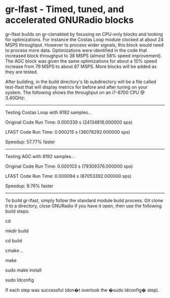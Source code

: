 # gr-lfast - Timed, tuned, and accelerated GNURadio blocks

gr-lfast builds on gr-clenabled by focusing on CPU-only blocks and looking for optimizations.  For instance the Costas Loop module clocked at about 24 MSPS
throughput.  However to process wider signals, this block would need to process more data.  Optimizations were identified in the code that increased 
block throughput to 38 MSPS (almost 58% speed improvement).  The AGC block was given the same optimizations for about a 10% speed increase from 79 MSPS 
to about 87 MSPS.  More blocks will be added as they are tested.


After building, in the build directory's lib subdirectory will be a file called test-lfast that will display metrics for before and after tuning on your system.  The following shows the throughput on an i7-6700 CPU @ 3.40GHz:

----------------------------------------------------------

Testing Costas Loop with 8192 samples...

Original Code Run Time:      0.000339 s  (24134816.000000 sps)

LFAST Code Run Time:      0.000215 s  (38078292.000000 sps)

Speedup:         57.77% faster

----------------------------------------------------------

Testing AGC with 8192 samples...

Original Code Run Time:      0.000103 s  (79309376.000000 sps)

LFAST Code Run Time:      0.000094 s  (87053392.000000 sps)

Speedup:          9.76% faster

----------------------------------------------------------

To build gr-lfast, simply follow the standard module build process.  Git clone it to a directory, close GNURadio if you have it open, then use the following build steps:

cd <clone directory>

mkdir build

cd build

cmake ..

make

sudo make install

sudo ldconfig

If each step was successful (don�t overlook the �sudo ldconfig� step).

